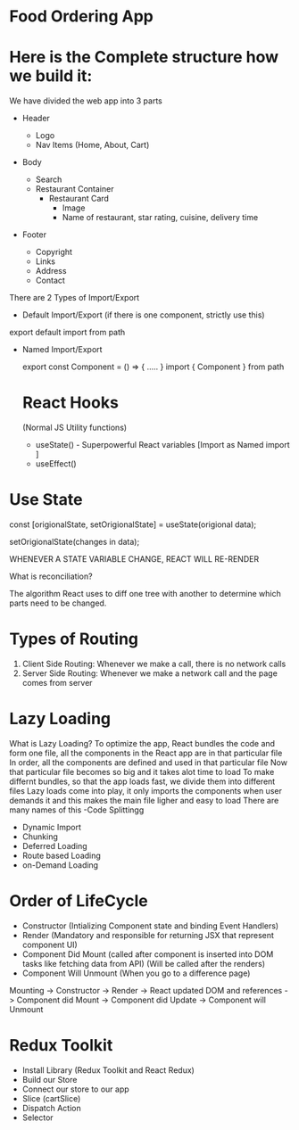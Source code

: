 # Food Ordering App

# Here is the Complete structure how we build it:

We have divided the web app into 3 parts

- Header

  - Logo
  - Nav Items (Home, About, Cart)

- Body

  - Search
  - Restaurant Container
    - Restaurant Card
      - Image
      - Name of restaurant, star rating, cuisine, delivery time

- Footer
  - Copyright
  - Links
  - Address
  - Contact



There are 2 Types of Import/Export

- Default Import/Export (if there is one component, strictly use this)

 export default <name of component>
 import <name of component > from path

- Named Import/Export

  export const Component = () => {
    .....
  }
  import { Component } from path

  

  # React Hooks
  (Normal JS Utility functions)
  - useState() - Superpowerful React variables  [Import as Named import ]
  - useEffect()



# Use State

const [origionalState, setOrigionalState] = useState(origional data);

setOrigionalState(changes in data);

WHENEVER A STATE VARIABLE CHANGE, REACT WILL RE-RENDER

What is reconciliation?

The algorithm React uses to diff one tree with another to determine which parts need to be changed.




# Types of Routing

1. Client Side Routing:  Whenever we make a call, there is no network calls
2.  Server Side Routing: Whenever we make a network call and the page comes from server

# Lazy Loading
What is Lazy Loading?
To optimize the app, React bundles the code and form one file, all the components in the React app are in that particular file
In order, all the components are defined and used in that particular file
Now that particular file becomes so big and it takes alot time to load
To make differnt bundles, so that the app loads fast, we divide them into different files
Lazy loads come into play, it only imports the components when user demands it and this makes the main file ligher and easy to load
There are many names of this
-Code Splittingg
- Dynamic Import
- Chunking
- Deferred Loading
- Route based Loading
- on-Demand Loading

# Order of LifeCycle


- Constructor  (Intializing Component state and binding Event Handlers)
- Render (Mandatory and responsible for returning JSX that represent component UI)
- Component Did Mount (called after component is inserted into DOM tasks like fetching data from API)
 (Will be called after the renders)
 - Component Will Unmount (When you go to a difference page)

Mounting -> Constructor  -> Render -> React updated DOM and references -> Component did Mount -> Component did Update -> Component will Unmount


# Redux Toolkit
- Install Library (Redux Toolkit and React Redux)
- Build our Store
- Connect our store to our app
- Slice (cartSlice)
- Dispatch Action
- Selector



